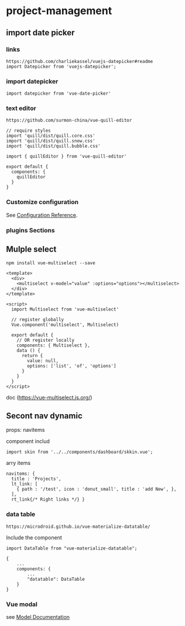 # project-management


## import date picker

### links
```
https://github.com/charliekassel/vuejs-datepicker#readme
import Datepicker from 'vuejs-datepicker';
```
### import datepicker
```
import datepicker from 'vue-date-picker'

```
### text editor
```
https://github.com/surmon-china/vue-quill-editor

// require styles
import 'quill/dist/quill.core.css'
import 'quill/dist/quill.snow.css'
import 'quill/dist/quill.bubble.css'

import { quillEditor } from 'vue-quill-editor'

export default {
  components: {
    quillEditor
  }
}
```



### Customize configuration
See [Configuration Reference](https://cli.vuejs.org/config/).


### plugins Sections

## Mulple select 
```
npm install vue-multiselect --save

<template>
  <div>
    <multiselect v-model="value" :options="options"></multiselect>
  </div>
</template>

<script>
  import Multiselect from 'vue-multiselect'

  // register globally
  Vue.component('multiselect', Multiselect)

  export default {
    // OR register locally
    components: { Multiselect },
    data () {
      return {
        value: null,
        options: ['list', 'of', 'options']
      }
    }
  }
</script>
```
doc (https://vue-multiselect.js.org/)

## Secont nav dynamic
props:
navitems

component includ
```
import skin from '../../components/dashboard/skkin.vue';
```

arry items
```
navitems: { 
  title : 'Projects', 
  lt_link: [ 
    { path : '/test', icon : 'donut_small', title : 'add New', }, 
  ], 
  rt_link{/* Right links */} } 
```

### data table
``` 
https://microdroid.github.io/vue-materialize-datatable/ 

```

Include the component 
```
import DataTable from "vue-materialize-datatable";

{
    ...
    components: {
        ...
        "datatable": DataTable
    }
}

```

### Vue modal 
see [Model Documentation](https://github.com/euvl/vue-js-modal)

